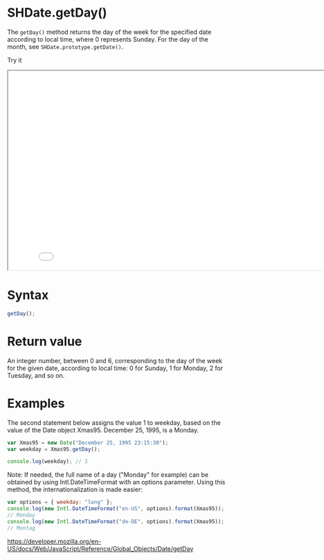 # SHDate.getDay()

The <code>getDay()</code> method returns the day of the week for the specified date according to local time, where 0 represents Sunday. For the day of the month, see <code>SHDate.prototype.getDate()</code>.

Try it

<iframe style="width: 830px; height: 460px;" src="/SHDateTime-js/examples/live.html?function=getHours" title="MDN Web Docs Interactive Example" loading="lazy"></iframe>
<br/>

# Syntax

```js
getDay();
```

# Return value

An integer number, between 0 and 6, corresponding to the day of the week for the given date, according to local time: 0 for Sunday, 1 for Monday, 2 for Tuesday, and so on.

# Examples

The second statement below assigns the value 1 to weekday, based on the value of the Date object Xmas95. December 25, 1995, is a Monday.

```js
var Xmas95 = new Date("December 25, 1995 23:15:30");
var weekday = Xmas95.getDay();

console.log(weekday); // 1
```

Note: If needed, the full name of a day ("Monday" for example) can be obtained by using Intl.DateTimeFormat with an options parameter. Using this method, the internationalization is made easier:

```js
var options = { weekday: "long" };
console.log(new Intl.DateTimeFormat("en-US", options).format(Xmas95));
// Monday
console.log(new Intl.DateTimeFormat("de-DE", options).format(Xmas95));
// Montag
```

https://developer.mozilla.org/en-US/docs/Web/JavaScript/Reference/Global_Objects/Date/getDay
